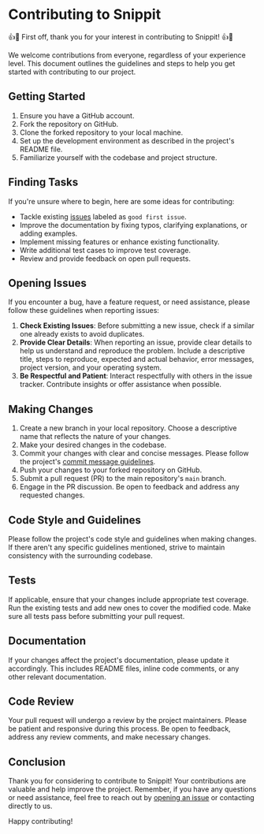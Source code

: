 # Contributing to Snippit

👍🎉 First off, thank you for your interest in contributing to Snippit! 👍🎉

We welcome contributions from everyone, regardless of your experience level. This document outlines the guidelines and steps to help you get started with contributing to our project.

## Getting Started

1. Ensure you have a GitHub account.
2. Fork the repository on GitHub.
3. Clone the forked repository to your local machine.
4. Set up the development environment as described in the project's README file.
5. Familiarize yourself with the codebase and project structure.

## Finding Tasks

If you're unsure where to begin, here are some ideas for contributing:

- Tackle existing [issues](https://github.com/IndieCoderMM/snippit-ui/issues?q=is%3Aissue+is%3Aopen+label%3A%22good+first+issue%22) labeled as `good first issue`.
- Improve the documentation by fixing typos, clarifying explanations, or adding examples.
- Implement missing features or enhance existing functionality.
- Write additional test cases to improve test coverage.
- Review and provide feedback on open pull requests.

## Opening Issues

If you encounter a bug, have a feature request, or need assistance, please follow these guidelines when reporting issues:

1. **Check Existing Issues**: Before submitting a new issue, check if a similar one already exists to avoid duplicates.
2. **Provide Clear Details**: When reporting an issue, provide clear details to help us understand and reproduce the problem. Include a descriptive title, steps to reproduce, expected and actual behavior, error messages, project version, and your operating system.
3. **Be Respectful and Patient**: Interact respectfully with others in the issue tracker. Contribute insights or offer assistance when possible.

## Making Changes

1. Create a new branch in your local repository. Choose a descriptive name that reflects the nature of your changes.
2. Make your desired changes in the codebase.
3. Commit your changes with clear and concise messages. Please follow the project's [commit message guidelines](./COMMIT_GUIDELINES.md).
4. Push your changes to your forked repository on GitHub.
5. Submit a pull request (PR) to the main repository's `main` branch.
6. Engage in the PR discussion. Be open to feedback and address any requested changes.

## Code Style and Guidelines

Please follow the project's code style and guidelines when making changes. If there aren't any specific guidelines mentioned, strive to maintain consistency with the surrounding codebase.

## Tests

If applicable, ensure that your changes include appropriate test coverage. Run the existing tests and add new ones to cover the modified code. Make sure all tests pass before submitting your pull request.

## Documentation

If your changes affect the project's documentation, please update it accordingly. This includes README files, inline code comments, or any other relevant documentation.

## Code Review

Your pull request will undergo a review by the project maintainers. Please be patient and responsive during this process. Be open to feedback, address any review comments, and make necessary changes.

## Conclusion

Thank you for considering to contribute to Snippit! Your contributions are valuable and help improve the project. Remember, if you have any questions or need assistance, feel free to reach out by [opening an issue](https://github.com/IndieCoderMM/snippit-ui/issues) or contacting directly to us.

Happy contributing!